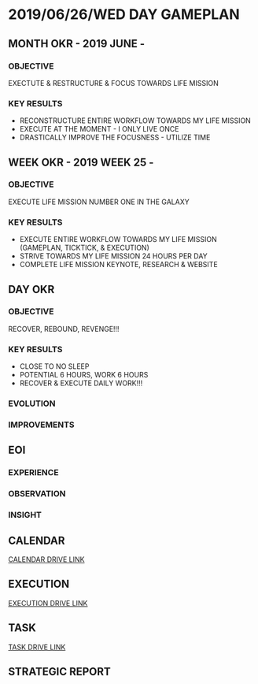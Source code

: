 # 2019/06/26/WED DAY GAMEPLAN

## MONTH OKR - 2019 JUNE -

### OBJECTIVE

EXECTUTE & RESTRUCTURE & FOCUS TOWARDS LIFE MISSION

### KEY RESULTS

- RECONSTRUCTURE ENTIRE WORKFLOW TOWARDS MY LIFE MISSION
- EXECUTE AT THE MOMENT - I ONLY LIVE ONCE
- DRASTICALLY IMPROVE THE FOCUSNESS - UTILIZE TIME

## WEEK OKR - 2019 WEEK 25 -

### OBJECTIVE

EXECUTE LIFE MISSION NUMBER ONE IN THE GALAXY

### KEY RESULTS

- EXECUTE ENTIRE WORKFLOW TOWARDS MY LIFE MISSION (GAMEPLAN, TICKTICK, & EXECUTION)
- STRIVE TOWARDS MY LIFE MISSION 24 HOURS PER DAY
- COMPLETE LIFE MISSION KEYNOTE, RESEARCH & WEBSITE

## DAY OKR

### OBJECTIVE

RECOVER, REBOUND, REVENGE!!!

### KEY RESULTS

- CLOSE TO NO SLEEP
- POTENTIAL 6 HOURS, WORK 6 HOURS
- RECOVER & EXECUTE DAILY WORK!!!

### EVOLUTION

### IMPROVEMENTS

## EOI

### EXPERIENCE

### OBSERVATION

### INSIGHT

## CALENDAR

[CALENDAR DRIVE LINK](https://drive.google.com/open?id=1FgL_LaemKN2BzF9cUA4w9j7DFFTjCmMK)

## EXECUTION

[EXECUTION DRIVE LINK](https://drive.google.com/open?id=1gEGlGwOUcVeKLIHLHL6FbLOa4d4XjM58XKu_tloTF3U)

## TASK

[TASK DRIVE LINK](https://drive.google.com/open?id=14OwG01N9UUcHxvL8nwYYOpR3UWK_J0ae)

## STRATEGIC REPORT
